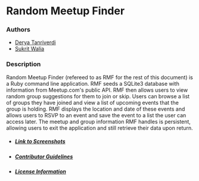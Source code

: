 # Random Meetup Finder

### Authors
  * [Derya Tanriverdi](https://github.com/deryatanriverdi88)
  * [Sukrit Walia](https://github.com/wukrit)

### Description
  Random Meetup Finder (refereed to as RMF for the rest of this document) is a Ruby command line application. RMF seeds a SQLite3 database with information from Meetup.com's public API. RMF then allows users to view random group suggestions for them to join or skip. Users can browse a list of groups they have joined and view a list of upcoming events that the group is holding. RMF displays the location and date of these events and allows users to RSVP to an event and save the event to a list the user can access later. The meetup and group information RMF handles is persistent, allowing users to exit the application and still retrieve their data upon return.

* ##### [Link to Screenshots](https://github.com/deryatanriverdi88/guided-module-one-final-project-dumbo-web-080519/blob/master/SCREENSHOTS.md)
* ##### [Contributor Guidelines](https://github.com/deryatanriverdi88/guided-module-one-final-project-dumbo-web-080519/blob/master/CONTRIBUTING.md)
* ##### [License Information](https://github.com/deryatanriverdi88/guided-module-one-final-project-dumbo-web-080519/blob/master/LICENSE.md)
